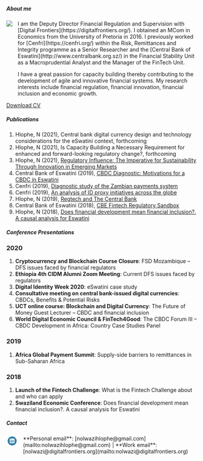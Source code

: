 ##### About me
<dl>
<img src="NolwaziHlophe_1.jpg" style="border: 0pt none; margin-bottom: 1em; float: left; margin-right: 1em;" height="200">
<p style="text-align: left;">
</p>
</dl>
I am the Deputy Director Financial Regulation and Supervision with [Digital Frontiers](https://digitalfrontiers.org/). I obtained an MCom in Economics from the University of Pretoria in 2016. I previously worked for [Cenfri](https://cenfri.org/) within the Risk, Remittances and Integrity programme as a Senior Researcher and the [Central Bank of Eswatini](http://www.centralbank.org.sz/) in the Financial Stability Unit as a Macroprudential Analyst and the Manager of the FinTech Unit.


I have a great passion for capacity building thereby contributing to the development of agile and innovative financial systems. My research interests include financial regulation, financial innovation, financial inclusion and economic growth.

[Download CV](https://www.dropbox.com/s/adyje70ohuctg09/NolwaziHlophe_CV.pdf?dl=0)

##### Publications

1. Hlophe, N (2021), Central bank digital currency design and technology considerations for the eSwatini context, forthcoming 
2. Hlophe, N (2021), Is Capacity Building a Necessary Requirement for enhanced and forward-looking regulatory change?, forthcoming
3. Hlophe, N (2021), [Regulatory Influence: The Imperative for Sustainability Through Innovation in Emerging Markets](https://regtechafrica.com/regetechafrica-magazine/) 
4. Central Bank of Eswatini (2019), [CBDC Diagnostic: Motivations for a CBDC in Eswatini](https://www.centralbank.org.sz/fintech/cbdc/CBE-Cenfri%20CBDC%20Diagnostic_Phase1%20(002).pdf)
5. Cenfri (2019), [Diagnostic study of the Zambian payments system](https://cenfri.org/publications/diagnostic-study-of-the-zambian-payments-system/)
6. Cenfri (2019), [An analysis of ID proxy initiatives across the globe](https://cenfri.org/publications/an-analysis-of-id-proxy-initiatives-across-the-globe/)
7. Hlophe, N (2019), [Regtech and The Central Bank](https://www.centralbank.org.sz/media/newsletter/docs/CENTRATALK_20180206.pdf)
8. Central Bank of Eswatini (2018), [CBE Fintech Regulatory Sandbox](https://www.centralbank.org.sz/fintech/sandbox/)
9. Hlophe, N (2018), [Does financial development mean financial inclusion?. A causal analysis for Eswatini](https://www.african-review.com/view-paper.php?serial=20191102135807-759399)

##### Conference Presentations

### 2020
1. **Cryptocurrency and Blockchain Course Closure**: FSD Mozambique – DFS issues faced by financial regulators
2.	**Ethiopia  4th CIDM Alumni Zoom Meeting**: Current DFS issues faced by regulators
3.	**Digital Identity Week 2020**: eSwatini case study
4.	**Consultative meeting on central bank-issued digital currencies**: CBDCs, Benefits & Potential Risks
5.	**UCT online course: Blockchain and Digital Currency**: The Future of Money Guest Lecturer – CBDC and financial inclusion 
6.  **World Digital Economic Council & FinTech4Good**: The CBDC Forum III – CBDC Development in Africa: Country Case Studies Panel 

### 2019
1. **Africa Global Payment Summit**: Supply-side barriers to remittances in Sub-Saharan Africa

### 2018
1. **Launch of the Fintech Challenge**: What is the Fintech Challenge about and who can apply
2. **Swaziland Economic Conference**: Does financial development mean financial inclusion?. A causal analysis for Eswatini

##### Contact

<dl>
<a href="https://www.linkedin.com/in/nolwazi-hlophe"> 
<img src="Linkedin-Circle-SM-Button.png" style="border: 0pt none; margin-bottom: 1em; float: left; margin-right: 1em;" width="30" height="30">
<p style="text-align: left;">
</p>
</a>
</dl>
**Personal email**: [nolwazihlophe@gmail.com](mailto:nolwazihlophe@gmail.com) | **Work email**: [nolwazi@digitalfrontiers.org](mailto:nolwazi@digitalfrontiers.org) 
